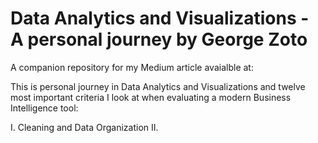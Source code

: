 # Data Analytics and Visualizations - A personal journey by George Zoto

A companion repository for my Medium article avaialble at:

This is personal journey in Data Analytics and Visualizations and twelve most important criteria I look at when evaluating a modern Business Intelligence tool:

I. Cleaning and Data Organization 
II.    
